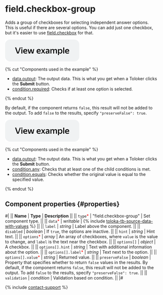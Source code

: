 # field.checkbox-group

Adds a group of checkboxes for selecting independent answer options. This is useful if there are several options. You can add just one checkbox, but it's easier to use [field.checkbox](field.checkbox.md) for that.

[![View example in the sandbox](../_images/buttons/view-example.svg)](https://ya.cc/t/qeQoTGCe47BNW2)

{% cut "Components used in the example" %}

- [data.output](../operations/work-with-data.md): The output data. This is what you get when a Toloker clicks the **Submit** button.
- [condition.required](condition.required.md): Checks if at least one option is selected.

{% endcut %}

By default, if the component returns `false`, this result will not be added to the output. To add `false` to the results, specify `"preserveFalse": true`.

[![View example in the sandbox](../_images/buttons/view-example.svg)](https://ya.cc/t/Mo_S234j47BPYs)

{% cut "Components used in the example" %}

- [data.output](../operations/work-with-data.md): The output data. This is what you get when a Toloker clicks the **Submit** button.
- [condition.any](condition.any.md): Checks that at least one of the child conditions is met.
- [condition.equals](condition.equals.md): Checks whether the original value is equal to the specified value.

{% endcut %}

## Component properties {#properties}

#|
|| **Name** | **Type** | **Description** ||
|| `type`<span style="color: red">\*</span> | "field.checkbox-group" | Set component type. ||
|| `data`<span style="color: red">\*</span> | _writable_ | {% include [toloka-tb-source-data-with-values](../_includes/toloka-tb-source/id-toloka-tb-source/data-with-values.md) %} ||
|| `label` | _string_ | Label above the component. ||
|| `disabled` | _boolean_ | If `true`, the options are inactive. ||
|| `hint` | _string_ | Hint text. ||
|| `options`<span style="color: red">\*</span> | _array_ | An array of checkboxes, where `value` is the value to change, and `label` is the text near the checkbox. ||
|| `options[]` | _object_ | A checkbox. ||
|| `options[].hint` | _string_ | Text with additional information about the option. ||
|| `options[].label`<span style="color: red">\*</span> | _string_ | Text next to the option. ||
|| `options[].value`<span style="color: red">\*</span> | _string_ | Returned value. ||
|| `preserveFalse` | _boolean_ | Property that specifies whether to return `false` values in the results. By default, if the component returns `false`, this result will not be added to the output. To add `false` to the results, specify `"preserveFalse": true`. ||
|| `validation` | _condition_ | Validation based on condition. ||
|#

{% include [contact-support](../_includes/contact-support.md) %}
